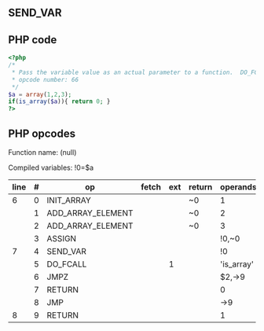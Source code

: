 SEND\_VAR
---------

PHP code
--------

``` php
<?php
/*
 * Pass the variable value as an actual parameter to a function.  DO_FCALL follows.
 * opcode number: 66
 */
$a = array(1,2,3);
if(is_array($a)){ return 0; }
?>
```

PHP opcodes
-----------

Function name: (null)

Compiled variables: !0=$a

| line | \#  | op                  | fetch | ext | return | operands    |
|------|-----|---------------------|-------|-----|--------|-------------|
| 6    | 0   | INIT\_ARRAY         |       |     | \~0    | 1           |
|      | 1   | ADD\_ARRAY\_ELEMENT |       |     | \~0    | 2           |
|      | 2   | ADD\_ARRAY\_ELEMENT |       |     | \~0    | 3           |
|      | 3   | ASSIGN              |       |     |        | !0,\~0      |
| 7    | 4   | SEND\_VAR           |       |     |        | !0          |
|      | 5   | DO\_FCALL           |       | 1   |        | 'is\_array' |
|      | 6   | JMPZ                |       |     |        | $2,-\>9     |
|      | 7   | RETURN              |       |     |        | 0           |
|      | 8   | JMP                 |       |     |        | -\>9        |
| 8    | 9   | RETURN              |       |     |        | 1           |
